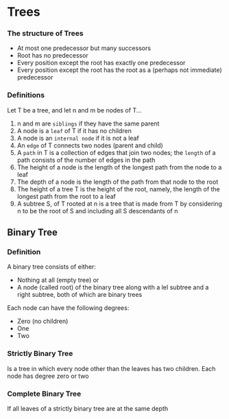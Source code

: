 # Trees

### The structure of Trees

- At most one predecessor but many successors
- Root has no predecessor
- Every position except the root has exactly one predecessor
- Every position except the root has the root as a (perhaps not immediate) predecessor

### Definitions

Let T be a tree, and let n and m be nodes of T...

1. n and m are `siblings` if they have the same parent
2. A node is a `leaf` of T if it has no children
3. A node is an `internal node` if it is not a leaf
4. An `edge` of T connects two nodes (parent and child)
5. A `path` in T is a collection of edges that join two nodes; the `length` of a path consists of the number of edges in the path
6. The height of a node is the length of the longest path from the node to a leaf
7. The depth of a node is the length of the path from that node to the root
8. The height of a tree T is the height of the root, namely, the length of the longest path from the root to a leaf
9. A subtree S, of T rooted at n is a tree that is made from T by considering n to be the root of S and including all S descendants of n

## Binary Tree

### Definition

A binary tree consists of either:

- Nothing at all (empty tree) or
- A node (called root) of the binary tree along with a leI subtree and a right subtree, both of which are binary trees

Each node can have the following degrees:

- Zero (no children)
- One
- Two

### Strictly Binary Tree

Is a tree in which every node other than the leaves has two children. Each node has degree zero or two

### Complete Binary Tree

If all leaves of a strictly binary tree are at the same depth

